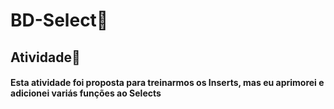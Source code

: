 # BD-Select📘

## Atividade🔑
#### Esta atividade foi proposta para treinarmos os Inserts, mas eu aprimorei e adicionei variás funções ao Selects
